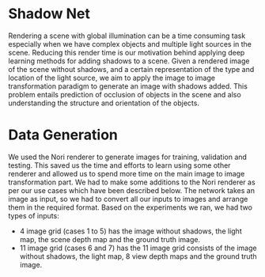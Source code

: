 # Shadow Net
Rendering a scene with global illumination can be a time consuming task especially when we have complex objects and multiple light sources in the scene. Reducing this render time is our motivation behind applying deep learning methods for adding shadows to a scene. Given a rendered image of the scene without shadows, and a certain representation of the type and location of the light source, we aim to apply the image to image transformation paradigm to generate an image with shadows added. This problem entails prediction of occlusion of objects in the scene and also understanding the structure and orientation of the objects.

# Data Generation
We used the Nori renderer to generate images for training, validation and testing. This saved us the time and efforts to learn using some other renderer and allowed us to spend more time on the main image to image transformation part. We had to make some additions to the Nori renderer as per our use cases which have been described below. The network takes an image as input, so we had to convert all our inputs to images and arrange them in the required format. Based on the experiments we ran, we had two types of inputs:
    
* 4 image grid (cases 1 to 5) has the image without shadows, the light map, the scene depth map and the ground truth image.
* 11 image grid (cases 6 and 7) has the 11 image grid consists of the image without shadows, the light map, 8 view depth maps and the ground truth image.
